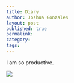 ```yaml
---
title: Diary
author: Joshua Gonzales
layout: post
published: true
permalink: 
category: 
tags: 
---
```

I am so productive.

<img src="http://i.imgur.com/4i6y4.jpg?2">